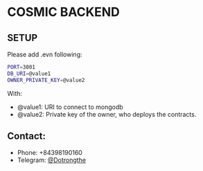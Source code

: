 # COSMIC BACKEND
 
## SETUP
Please add .evn following:
```sh
PORT=3001
DB_URI=@value1
OWNER_PRIVATE_KEY=@value2
```
With:
* @value1: URI to connect to mongodb
* @value2: Private key of the owner, who deploys the contracts.

## Contact:
* Phone: +84398190160
* Telegram: [@Dotrongthe](https://t.me/Dotrongthe)
